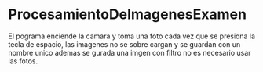 # ProcesamientoDeImagenesExamen
El pograma enciende la camara y toma una foto cada vez que se presiona la tecla de espacio, las imagenes no se sobre cargan y se guardan con un nombre unico
ademas se gurada una imgen con filtro no es necesario usar las fotos.
